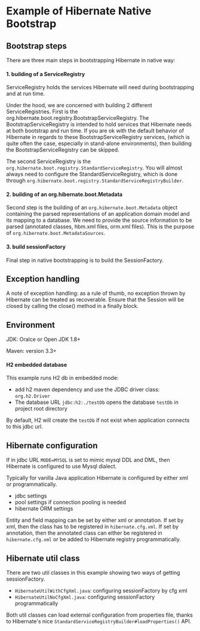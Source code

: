 
# Example of Hibernate Native Bootstrap


## Bootstrap steps
There are three main steps in bootstrapping Hibernate in native way:

#### 1. building of a ServiceRegistry

ServiceRegistry holds the services Hibernate will need during bootstrapping and at run time.

Under the hood, we are concerned with building 2 different ServiceRegistries. 
First is the org.hibernate.boot.registry.BootstrapServiceRegistry. 
The BootstrapServiceRegistry is intended to hold services that Hibernate needs at both bootstrap and run time.
If you are ok with the default behavior of Hibernate in regards to these BootstrapServiceRegistry services,
(which is quite often the case, especially in stand-alone environments), 
then building the BootstrapServiceRegistry can be skipped.

The second ServiceRegistry is the `org.hibernate.boot.registry.StandardServiceRegistry`. 
You will almost always need to configure the StandardServiceRegistry, 
which is done through `org.hibernate.boot.registry.StandardServiceRegistryBuilder`.

#### 2. building of an org.hibernate.boot.Metadata

Second step is the building of an `org.hibernate.boot.Metadata` object containing the parsed 
representations of an application domain model and its mapping to a database. 
We need to provide the source information to be parsed (annotated classes, hbm.xml files, orm.xml files). 
This is the purpose of `org.hibernate.boot.MetadataSources`.

#### 3. build sessionFactory

Final step in native bootstrapping is to build the SessionFactory.

## Exception handling

A note of exception handling: as a rule of thumb, no exception thrown by Hibernate can be treated as recoverable. 
Ensure that the Session will be closed by calling the close() method in a finally block.

## Environment 

JDK: Oralce or Open JDK 1.8+

Maven: version 3.3+

#### H2 embedded database

This example runs H2 db in embedded mode:
* add h2 maven dependency and use the JDBC driver class: `org.h2.Driver`
* The database URL `jdbc:h2:./testDb` opens the database `testDb` in project root directory

By default, H2 will create the `testDb` if not exist when application connects to this jdbc url.
   
## Hibernate configuration

If in jdbc URL `MODE=MYSQL` is set to mimic mysql DDL and DML, then Hibernate is configured to use Mysql dialect.

Typically for vanilla Java application Hibernate is configured by either xml or programmatically. 

- jdbc settings
- pool settings if connection pooling is needed
- hibernate ORM settings

Entity and field mapping can be set by either xml or annotation. 
If set by xml, then the class has to be registered in `hibernate.cfg.xml`. 
If set by annotation, then the annotated class can either be registered in `hibernate.cfg.xml` or be added to Hibernate registry programmatically.

## Hibernate util class

There are two util classes in this example showing two ways of getting sessionFactory.

- `HibernateUtilWithCfgXml.java`: configuring sessionFactory by cfg xml
- `HibernateUtilNoCfgXml.java`: configuring sessionFactory programmatically

Both util classes can load external configuration from properties file, thanks to Hibernate's nice `StandardServiceRegistryBuilder#loadProperties()` API.

